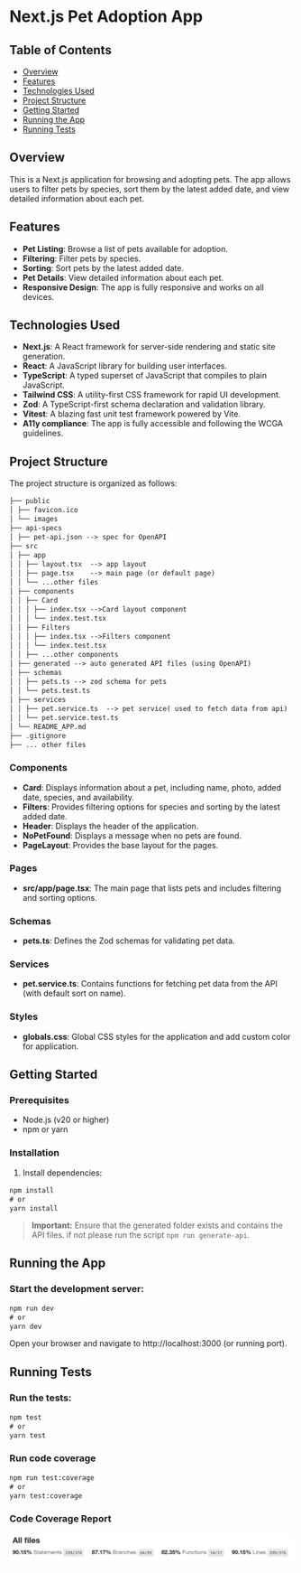 # Next.js Pet Adoption App

## Table of Contents

- [Overview](#overview)
- [Features](#features)
- [Technologies Used](#technologies-used)
- [Project Structure](#project-structure)
- [Getting Started](#getting-started)
- [Running the App](#running-the-app)
- [Running Tests](#running-tests)

## Overview

This is a Next.js application for browsing and adopting pets. The app allows users to filter pets by species, sort them by the latest added date, and view detailed information about each pet.

## Features

- **Pet Listing**: Browse a list of pets available for adoption.
- **Filtering**: Filter pets by species.
- **Sorting**: Sort pets by the latest added date.
- **Pet Details**: View detailed information about each pet.
- **Responsive Design**: The app is fully responsive and works on all devices.

## Technologies Used

- **Next.js**: A React framework for server-side rendering and static site generation.
- **React**: A JavaScript library for building user interfaces.
- **TypeScript**: A typed superset of JavaScript that compiles to plain JavaScript.
- **Tailwind CSS**: A utility-first CSS framework for rapid UI development.
- **Zod**: A TypeScript-first schema declaration and validation library.
- **Vitest**: A blazing fast unit test framework powered by Vite.
- **A11y compliance**: The app is fully accessible and following the WCGA guidelines.

## Project Structure

The project structure is organized as follows:

```
├── public
│ ├── favicon.ico
│ └── images
├── api-specs
│ ├── pet-api.json --> spec for OpenAPI
├── src
│ ├── app
│ │ ├── layout.tsx  --> app layout
│ │ ├── page.tsx    --> main page (or default page)
│ │ └── ...other files
│ ├── components
│ │ ├── Card
│ │ │ ├── index.tsx -->Card layout component
│ │ │ └── index.test.tsx
│ │ ├── Filters
│ │ │ ├── index.tsx -->Filters component
│ │ │ └── index.test.tsx
│ │ ├── ...other components
│ ├── generated --> auto generated API files (using OpenAPI)
│ ├── schemas
│ │ ├── pets.ts --> zod schema for pets
│ │ └── pets.test.ts
│ ├── services
│ │ ├── pet.service.ts  --> pet service( used to fetch data from api)
│ │ └── pet.service.test.ts
│ └── README_APP.md
├── .gitignore
├── ... other files
```

### Components

- **Card**: Displays information about a pet, including name, photo, added date, species, and availability.
- **Filters**: Provides filtering options for species and sorting by the latest added date.
- **Header**: Displays the header of the application.
- **NoPetFound**: Displays a message when no pets are found.
- **PageLayout**: Provides the base layout for the pages.

### Pages

- **src/app/page.tsx**: The main page that lists pets and includes filtering and sorting options.

### Schemas

- **pets.ts**: Defines the Zod schemas for validating pet data.

### Services

- **pet.service.ts**: Contains functions for fetching pet data from the API (with default sort on name).

### Styles

- **globals.css**: Global CSS styles for the application and add custom color for application.

## Getting Started

### Prerequisites

- Node.js (v20 or higher)
- npm or yarn

### Installation

1. Install dependencies:

```
npm install
# or
yarn install
```

> **Important:** Ensure that the generated folder exists and contains the API files. if not please run the script `npm run generate-api`.

## Running the App

### Start the development server:

```
npm run dev
# or
yarn dev
```

Open your browser and navigate to http://localhost:3000 (or running port).

## Running Tests

### Run the tests:

```
npm test
# or
yarn test
```

### Run code coverage

```
npm run test:coverage
# or
yarn test:coverage
```

### Code Coverage Report

![code coverage report](coverage_report.png)
